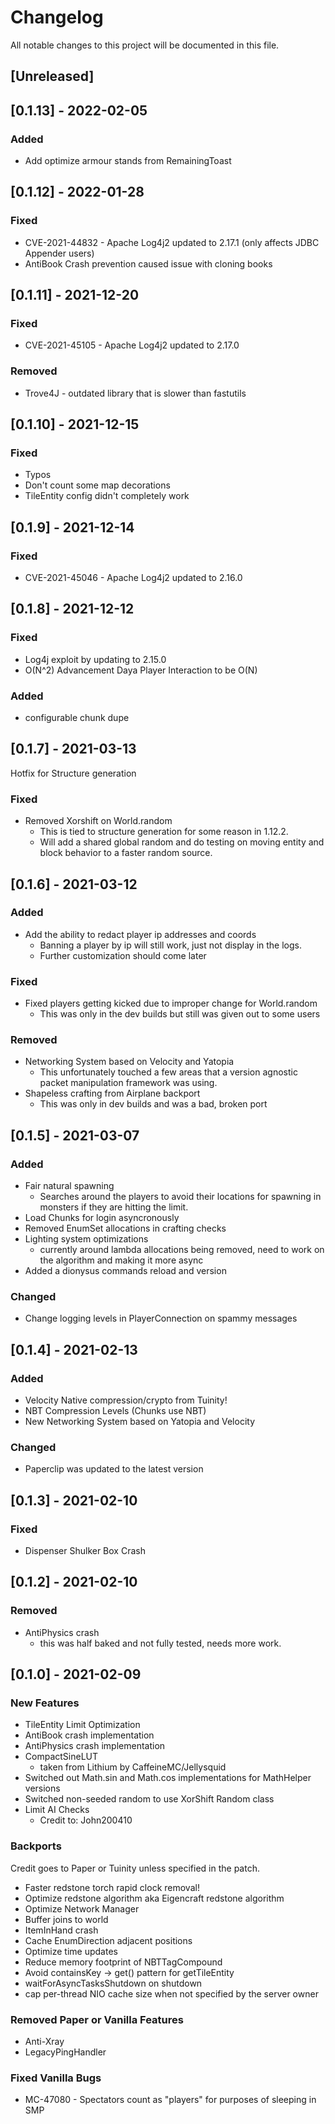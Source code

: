 <!-- SPDX-License-Identifier: MIT -->
# Changelog

All notable changes to this project will be documented in this file.

## [Unreleased]

## [0.1.13] - 2022-02-05

### Added
* Add optimize armour stands from RemainingToast

## [0.1.12] - 2022-01-28

### Fixed
* CVE-2021-44832 - Apache Log4j2 updated to 2.17.1 (only affects JDBC Appender users)
* AntiBook Crash prevention caused issue with cloning books

## [0.1.11] - 2021-12-20

### Fixed
* CVE-2021-45105 - Apache Log4j2 updated to 2.17.0

### Removed
* Trove4J - outdated library that is slower than fastutils

## [0.1.10] - 2021-12-15

### Fixed

* Typos
* Don't count some map decorations
* TileEntity config didn't completely work

## [0.1.9] - 2021-12-14

### Fixed

* CVE-2021-45046 - Apache Log4j2 updated to 2.16.0

## [0.1.8] - 2021-12-12

### Fixed

* Log4j exploit by updating to 2.15.0
* O(N^2) Advancement Daya Player Interaction to be O(N)

### Added 
* configurable chunk dupe

## [0.1.7] - 2021-03-13

Hotfix for Structure generation

### Fixed

* Removed Xorshift on World.random
  * This is tied to structure generation for some reason in 1.12.2.
  * Will add a shared global random and do testing on moving entity and block behavior to a faster random source.

## [0.1.6] - 2021-03-12

### Added

* Add the ability to redact player ip addresses and coords
  * Banning a player by ip will still work, just not display in the logs.
  * Further customization should come later

### Fixed

* Fixed players getting kicked due to improper change for World.random
  * This was only in the dev builds but still was given out to some users

### Removed

* Networking System based on Velocity and Yatopia
  * This unfortunately touched a few areas that a version agnostic packet manipulation framework was using.
* Shapeless crafting from Airplane backport
  * This was only in dev builds and was a bad, broken port

## [0.1.5] - 2021-03-07

### Added

* Fair natural spawning
  * Searches around the players to avoid their locations for spawning in monsters if they are hitting the limit.
* Load Chunks for login asyncronously
* Removed EnumSet allocations in crafting checks
* Lighting system optimizations
  * currently around lambda allocations being removed, need to work on the algorithm and making it more async
* Added a dionysus commands reload and version

### Changed

* Change logging levels in PlayerConnection on spammy messages

## [0.1.4] - 2021-02-13

### Added

* Velocity Native compression/crypto from Tuinity!
* NBT Compression Levels (Chunks use NBT)
* New Networking System based on Yatopia and Velocity

### Changed

* Paperclip was updated to the latest version

## [0.1.3] - 2021-02-10

### Fixed

* Dispenser Shulker Box Crash

## [0.1.2] - 2021-02-10

### Removed

* AntiPhysics crash
  * this was half baked and not fully tested, needs more work.

## [0.1.0] - 2021-02-09

### New Features 

* TileEntity Limit Optimization
* AntiBook crash implementation
* AntiPhysics crash implementation
* CompactSineLUT
  * taken from Lithium by CaffeineMC/Jellysquid
* Switched out Math.sin and Math.cos implementations for MathHelper versions
* Switched non-seeded random to use XorShift Random class
* Limit AI Checks
    * Credit to: John200410

### Backports

Credit goes to Paper or Tuinity unless specified in the patch.

* Faster redstone torch rapid clock removal!
* Optimize redstone algorithm aka Eigencraft redstone algorithm
* Optimize Network Manager
* Buffer joins to world
* ItemInHand crash
* Cache EnumDirection adjacent positions
* Optimize time updates
* Reduce memory footprint of NBTTagCompound
* Avoid containsKey -> get() pattern for getTileEntity
* waitForAsyncTasksShutdown on shutdown
* cap per-thread NIO cache size when not specified by the server owner

### Removed Paper or Vanilla Features

* Anti-Xray
* LegacyPingHandler

### Fixed Vanilla Bugs

* MC-47080 - Spectators count as "players" for purposes of sleeping in SMP
